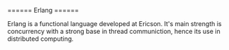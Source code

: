 ====== Erlang ======

Erlang is a functional language developed at Ericson.  It's main strength is concurrency with a strong base in thread communiction, hence its use in distributed computing.